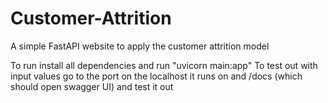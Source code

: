 # Customer-Attrition
A simple FastAPI website to apply the customer attrition model

To run install all dependencies and run "uvicorn main:app"
To test out with input values go to the port on the localhost it runs on and /docs (which should open swagger UI) and test it out
